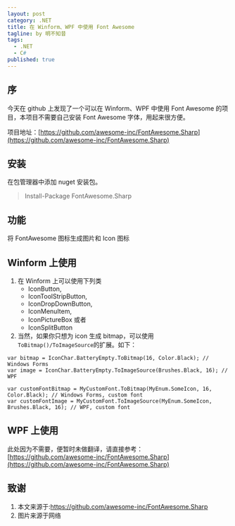 ```yaml
---
layout: post
category: .NET
title: 在 Winform、WPF 中使用 Font Awesome
tagline: by 明不知昔
tags: 
  - .NET
  - C#
published: true
---
```


## 序

今天在 github 上发现了一个可以在 Winform、WPF 中使用 Font Awesome 的项目，本项目不需要自己安装 Font Awesome 字体，用起来很方便。

<!--more-->

项目地址：[https://github.com/awesome-inc/FontAwesome.Sharp](https://github.com/awesome-inc/FontAwesome.Sharp)

## 安装

在包管理器中添加 nuget 安装包。

> Install-Package FontAwesome.Sharp 

## 功能

将 FontAwesome 图标生成图片和 Icon 图标

## Winform 上使用

1. 在 Winform 上可以使用下列类
    * IconButton,
    * IconToolStripButton,
    * IconDropDownButton,
    * IconMenuItem,
    * IconPictureBox 或者
    * IconSplitButton
2. 当然，如果你只想为 icon 生成 bitmap，可以使用`ToBitmap()/ToImageSource`的扩展。如下：

```
var bitmap = IconChar.BatteryEmpty.ToBitmap(16, Color.Black); // Windows Forms
var image = IconChar.BatteryEmpty.ToImageSource(Brushes.Black, 16); // WPF

var customFontBitmap = MyCustomFont.ToBitmap(MyEnum.SomeIcon, 16, Color.Black); // Windows Forms, custom font
var customFontImage = MyCustomFont.ToImageSource(MyEnum.SomeIcon, Brushes.Black, 16); // WPF, custom font
```

## WPF 上使用

此处因为不需要，便暂时未做翻译，请直接参考：[https://github.com/awesome-inc/FontAwesome.Sharp](https://github.com/awesome-inc/FontAwesome.Sharp)

## 致谢

1. 本文来源于:https://github.com/awesome-inc/FontAwesome.Sharp
2. 图片来源于网络